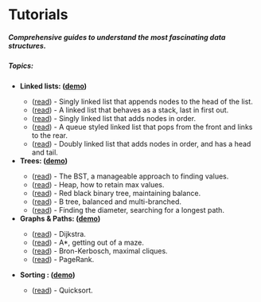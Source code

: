 # Tutorials
<h5>Comprehensive guides to understand the most fascinating data structures.</h5>

<h5>Topics:</h5>
<ul>
  <li><b>Linked lists: (<a target="_blank" href="https://davidpynes.github.io/Tutorials/LinkedLists/LinkedList_03/">demo</a>)</b></li>
    <ul>
      <li> 
      (<a target="_blank" href="https://medium.freecodecamp.org/linked-lists-why-what-and-how-f96b04790ac4">read</a>) -
      Singly linked list that appends nodes to the head of the list.</li>
      <li> 
      (<a target="_blank" href="https://medium.com/@dave_p/linked-lists-the-stack-fa73bc2a37ad">read</a>) - 
      A linked list that behaves as a stack, last in first out.</li>
      <li> 
      (<a target="_blank" href="https://medium.freecodecamp.org/linked-list-why-what-and-how-pt-2-20c5f19323c3">read</a>) - 
      Singly linked list that adds nodes in order.</li>
      <li> 
      (<a target="_blank" href="https://towardsdatascience.com/linked-lists-the-queue-7c1f709aa141">read</a>) - 
      A queue styled linked list that pops from the front and links to the rear.</li>
      <li> 
      (<a target="_blank" href="https://medium.freecodecamp.org/doubly-linked-list-why-what-and-how-59aba937abcf">read</a>) -
      Doubly linked list that adds nodes in order, and has a head and tail.</li>
    </ul>
  <li><b>Trees: (<a target="_blank" href="https://davidpynes.github.io/Tutorials/Trees/Tree_02">demo</a>)</b></li>
    <ul>
      <li> 
      (<a target="_blank" href="https://towardsdatascience.com/an-introduction-to-binary-trees-a-manageable-approach-to-finding-values-6b35735b1096">read</a>) - 
      The BST, a manageable approach to finding values.
      </li>
      <li>
      (<a target="_blank" href="https://medium.com/@dave_p/binary-trees-the-heap-381efd4a4611">read</a>) - 
      Heap, how to retain max values.
      </li>
      <li> 
      (<a target="_blank" href="https://towardsdatascience.com/red-black-binary-tree-maintaining-balance-e342f5aa6f5">read</a>) - 
      Red black binary tree, maintaining balance.
      </li>
      <li> 
      (<a target="_blank" href="https://medium.com/@dave_p/b-tree-balanced-and-multi-branched-52ef308d67a">read</a>) - 
      B tree, balanced and multi-branched.
      </li>      
      <li> 
      (<a target="_blank" href="https://medium.com/@dave_p/af2e9d725abe">read</a>) - 
      Finding the diameter, searching for a longest path.
      </li>
    </ul>
  <li><b>Graphs & Paths: (<a target="_blank" href="https://davidpynes.github.io/Tutorials/Graphs/Graph_03/">demo</a>)</b></li>
    <ul>
      <li> 
      (<a target="_blank" href="https://towardsdatascience.com/graphs-paths-dijkstra-4d8b356ad6fa">read</a>) - 
       Dijkstra. 
      </li>
      <li> 
      (<a href="https://medium.com/@dave_p/graphs-paths-a-getting-out-of-a-maze-a3d7c079a5c6" target="_blank">read</a>) - A*, getting out of a maze.
      </li>
      <li>
      (<a href="https://medium.com/@dave_p/graphs-paths-bron-kerbosch-maximal-cliques-e6cab843bc2c">read</a>) -
Bron-Kerbosch, maximal cliques.</li>
      <li>
      (<a href="https://medium.com/@dave_p/graphs-and-paths-pagerank-54f180a1aa0a">read</a>) -
       PageRank.</li>
    </ul>
</ul>
<ul>
  <li><b>Sorting : (<a target="_blank" href="https://davidpynes.github.io/Tutorials/Sorting/Sorting_01/">demo</a>)</b></li>
    <ul>
      <li> 
      (<a target="_blank" href="https://towardsdatascience.com/dividing-conquering-data-in-disarray-14e84e09a98e">read</a>) -
      Quicksort.</li>
    </ul>
</ul>
